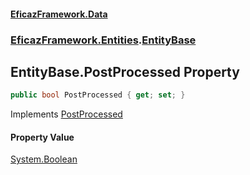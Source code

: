 #### [EficazFramework.Data](EficazFrameworkData.md 'EficazFramework Data')
### [EficazFramework.Entities](EficazFrameworkData.md#EficazFramework.Entities 'EficazFramework.Entities').[EntityBase](EficazFramework.Entities/EntityBase.md 'EficazFramework.Entities.EntityBase')

## EntityBase.PostProcessed Property

```csharp
public bool PostProcessed { get; set; }
```

Implements [PostProcessed](EficazFramework.Entities/IEntity/PostProcessed.md 'EficazFramework.Entities.IEntity.PostProcessed')

#### Property Value
[System.Boolean](https://docs.microsoft.com/en-us/dotnet/api/System.Boolean 'System.Boolean')